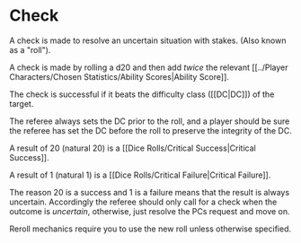 # Check

A check is made to resolve an uncertain situation with stakes. (Also known as a "roll").

A check is made by rolling a d20 and then add *twice* the relevant [[../Player Characters/Chosen Statistics/Ability Scores\|Ability Score]].

The check is successful if it beats the difficulty class ([[DC\|DC]]) of the target.

The referee always sets the DC prior to the roll, and a player should be sure the referee has set the DC before the roll to preserve the integrity of the DC.

A result of 20 (natural 20) is a [[Dice Rolls/Critical Success|Critical Success]].

A result of 1 (natural 1) is a [[Dice Rolls/Critical Failure|Critical Failure]].

The reason 20 is a success and 1 is a failure means that the result is always uncertain. Accordingly the referee should only call for a check when the outcome is *uncertain*, otherwise, just resolve the PCs request and move on.

Reroll mechanics require you to use the new roll unless otherwise specified.